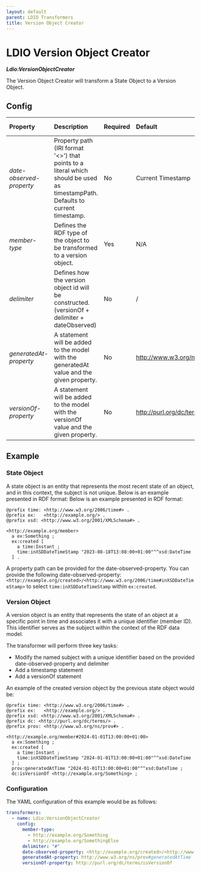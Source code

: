 ```yaml
---
layout: default
parent: LDIO Transformers
title: Version Object Creator
---
```


# LDIO Version Object Creator

***Ldio:VersionObjectCreator***

The Version Object Creator will transform a State Object to a Version Object.

## Config

| Property                 | Description                                                                                                                    | Required | Default                                   | Example                                   | Supported values |
|:-------------------------|:-------------------------------------------------------------------------------------------------------------------------------|:---------|:------------------------------------------|:------------------------------------------|:-----------------|
| _date-observed-property_ | Property path (IRI format '<>') that points to a literal which should be used as timestampPath. Defaults to current timestamp. | No       | Current Timestamp                         | \<https://example.org/ObservedAt\>        | String           |
| _member-type_            | Defines the RDF type of the object to be transformed to a version object.                                                      | Yes      | N/A                                       | https://example.org/Person                | String           |
| _delimiter_              | Defines how the version object id will be constructed. (versionOf + delimiter + dateObserved)                                  | No       | /                                         | /                                         | String           |
| _generatedAt-property_   | A statement will be added to the model with the generatedAt value and the given property.                                      | No       | http://www.w3.org/ns/prov#generatedAtTime | http://www.w3.org/ns/prov#generatedAtTime | String           |
| _versionOf-property_     | A statement will be added to the model with the versionOf value and the given property.                                        | No       | http://purl.org/dc/terms/isVersionOf      | http://purl.org/dc/terms/isVersionOf      | String           |

## Example

### State Object

A state object is an entity that represents the most recent state of an object, and in this context, the subject is not
unique. Below is an example presented in RDF format: Below is an example presented in RDF format:

```turtle
@prefix time: <http://www.w3.org/2006/time#> .
@prefix ex:   <http://example.org/> .
@prefix xsd: <http://www.w3.org/2001/XMLSchema#> .

<http://example.org/member>
  a ex:Something ;
  ex:created [
    a time:Instant ;
    time:inXSDDateTimeStamp "2023-08-18T13:08:00+01:00"^^xsd:DateTime
  ] .
```

A property path can be provided for the date-observed-property. You can provide the following
date-observed-property: `<http://example.org/created>/<http://www.w3.org/2006/time#inXSDDateTimeStamp>`
to select `time:inXSDDateTimeStamp` within `ex:created`.

### Version Object

A version object is an entity that represents the state of an object at a specific point in time and associates it with
a unique identifier (member ID). This identifier serves as the subject within the context of the RDF data model.

The transformer will perform three key tasks:

- Modify the named subject with a unique identifier based on the provided date-observed-property and delimiter
- Add a timestamp statement
- Add a versionOf statement

An example of the created version object by the previous state object would be:

```turtle
@prefix time: <http://www.w3.org/2006/time#> .
@prefix ex:   <http://example.org/> .
@prefix xsd: <http://www.w3.org/2001/XMLSchema#> .
@prefix dc: <http://purl.org/dc/terms/> .
@prefix prov: <http://www.w3.org/ns/prov#> .

<http://example.org/member#2024-01-01T13:00:00+01:00>
  a ex:Something ;
  ex:created [
    a time:Instant ;
    time:inXSDDateTimeStamp "2024-01-01T13:00:00+01:00"^^xsd:DateTime
  ] ;
  prov:generatedAtTime "2024-01-01T13:00:00+01:00"^^xsd:DateTime ;
  dc:isVersionOf <http://example.org/Something> ;
```

### Configuration

The YAML configuration of this example would be as follows:

```yaml
transformers:
  - name: Ldio:VersionObjectCreator
    config:
      member-type: 
        - http://example.org/Something
        - http://example.org/SomethingElse
      delimiter: "#"
      date-observed-property: <http://example.org/created>/<http://www.w3.org/2006/time#inXSDDateTimeStamp>
      generatedAt-property: http://www.w3.org/ns/prov#generatedAtTime
      versionOf-property: http://purl.org/dc/terms/isVersionOf
```